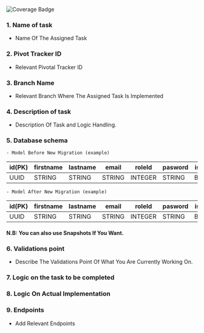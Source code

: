 <!-- Change the "53" to your pull request number -->

![Coverage Badge](https://img.shields.io/endpoint?url=https://gist.githubusercontent.com/sergenm/fc852272be18bb21d4a7418ab58e2edc/raw/cod-be__pull_77.json)

### 1. Name of task
- Name Of The Assigned Task
### 2. Pivot Tracker ID
- Relevant Pivotal Tracker ID
### 3. Branch Name
- Relevant Branch Where The Assigned Task Is Implemented
### 4. Description of task
- Description Of Task and Logic Handling.
### 5. Database schema
```
- Model Before New Migration (example)
```
id(PK) | firstname | lastname | email | roleId | pasword | isVerified |
--- | --- | --- | --- |--- |--- |--- |
UUID | STRING | STRING | STRING | INTEGER | STRING | BOOLEAN | 
```
- Model After New Migration (example)
```
id(PK) | firstname | lastname | email | roleId | pasword | isVerified | email_token |
--- | --- | --- | --- |--- |--- |--- |--- |
UUID | STRING | STRING | STRING | INTEGER | STRING | BOOLEAN | STRING |

#### N.B: You can also use Snapshots If You Want.

### 6. Validations point 
- Describe The Validations Point Of What You Are Currently Working On.
### 7. Logic on the task to be completed

### 8. Logic On Actual Implementation

### 9. Endpoints 
- Add Relevant Endpoints
